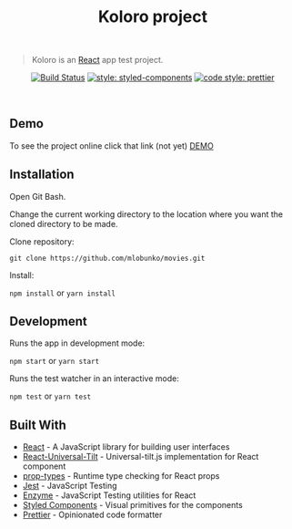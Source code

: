 <h1 align="center">Koloro project</h1>

<br />

> Koloro is an [React](https://github.com/facebook/react) app test project.

<div align="center">
  
[![Build Status](https://travis-ci.com/mlobunko/portfolio.svg?branch=master)](https://travis-ci.com/mlobunko/portfolio) [![style: styled-components](https://img.shields.io/badge/style-%F0%9F%92%85%20styled--components-orange.svg?colorB=daa357&colorA=db748e)](https://github.com/styled-components/styled-components) [![code style: prettier](https://img.shields.io/badge/code_style-prettier-ff69b4.svg)](https://github.com/prettier/prettier)
  
</div>

<br />

## Demo

To see the project online click that link (not yet) <a href="https://mlobunko.github.io/portfolio/">DEMO</a>

## Installation

Open Git Bash.

Change the current working directory to the location where you want the cloned directory to be made.

Clone repository:

`git clone https://github.com/mlobunko/movies.git`

Install:

`npm install` or `yarn install`

## Development

Runs the app in development mode:

`npm start` or `yarn start`

Runs the test watcher in an interactive mode:

`npm test` or `yarn test`

## Built With

- [React](https://github.com/facebook/react) - A JavaScript library for building user interfaces
- [React-Universal-Tilt](https://github.com/JB1905/react-universal-tilt/) - Universal-tilt.js implementation for React component
- [prop-types](https://github.com/facebook/prop-types) - Runtime type checking for React props
- [Jest](https://github.com/facebook/jest) - JavaScript Testing
- [Enzyme](https://github.com/airbnb/enzyme) - JavaScript Testing utilities for React
- [Styled Components](https://github.com/styled-components/styled-components) - Visual primitives for the components
- [Prettier](https://github.com/prettier/prettier) - Opinionated code formatter
